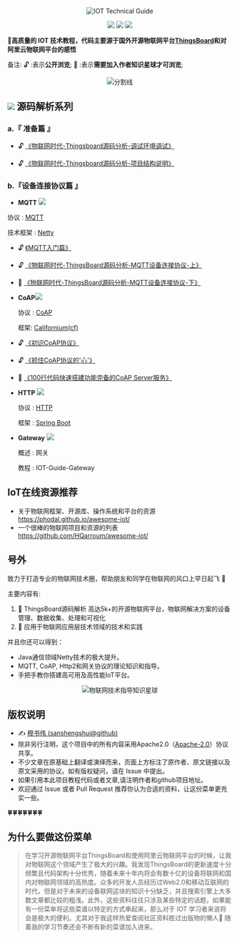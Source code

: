 <p align="center">
    <img src="https://james-1258744956.cos.ap-shanghai.myqcloud.com/IOT%20Technical%20Guide/logo.png" alt="IOT Technical Guide">
</p>
<p align="center">
    <a href="https://travis-ci.org/sanshengshui/IOT-Technical-Guide"><img src="https://travis-ci.org/sanshengshui/IOT-Technical-Guide.svg?branch=master" /></a>
    <a href="https://github.com/sanshengshui/Groza/blob/master/LICENSE"><img src="https://img.shields.io/badge/license-Apache-000000.svg" /></a>
    <a href="https://github.com/sanshengshui/IOT-Technical-Guide/issues"><img src="http://isitmaintained.com/badge/open/dreamans/syncd.svg" /></a>




 **:maple_leaf:高质量的 IOT 技术教程，代码主要源于国外开源物联网平台[ThingsBoard](https://thingsboard.io/)和对阿里云物联网平台的感悟**



备注:  :unlock: :表示**公开浏览**;   :closed_lock_with_key: :表示**需要加入作者知识星球才可浏览**; 


<p align="center">
    <img src="https://james-1258744956.cos.ap-shanghai.myqcloud.com/thingsboard-mqtt-part2/halving_line.jpg" alt="分割线">
</p>
<p align="center">


## ![](https://james-1258744956.cos.ap-shanghai.myqcloud.com/thingsboard-mqtt-part2/thingsboard_logo_blue.png?imageMogr2/thumbnail/!10p) 源码解析系列

### a.『 准备篇 』

- :unlock: [《物联网时代-Thingsboard源码分析-调试环境调试》](https://blog.mushuwei.cn/2018/07/21/%E7%89%A9%E8%81%94%E7%BD%91%E6%97%B6%E4%BB%A3-Thingsboard%E6%BA%90%E7%A0%81%E5%88%86%E6%9E%90-%E8%B0%83%E8%AF%95%E7%8E%AF%E5%A2%83%E6%90%AD%E5%BB%BA/)<br>

- :unlock: [《物联网时代-Thingsboard源码分析-项目结构说明》](https://blog.mushuwei.cn/2018/07/24/%E7%89%A9%E8%81%94%E7%BD%91%E6%97%B6%E4%BB%A3-ThingsBoard%E6%BA%90%E7%A0%81%E5%88%86%E6%9E%90-%E9%A1%B9%E7%9B%AE%E7%BB%93%E6%9E%84%E8%AF%B4%E6%98%8E/)<br>

### b.『设备连接协议篇 』

- **MQTT** ![](https://james-1258744956.cos.ap-shanghai.myqcloud.com/IOT%20Technical%20Guide/MQTT.png)

 协议 :  [MQTT](http://mqtt.org/)

 技术框架 :  [Netty](https://netty.io/)

- :unlock: [《MQTT入门篇》](https://blog.mushuwei.cn/2020/02/05/mqtt入门篇/)<br>

- :unlock: [《物联网时代-ThingsBoard源码分析-MQTT设备连接协议-上》](https://blog.mushuwei.cn/2020/01/24/物联网时代-ThingsBoard源码分析-MQTT设备连接协议-上/)<br>

- :closed_lock_with_key: [《物联网时代-ThingsBoard源码分析-MQTT设备连接协议-下》](https://blog.mushuwei.cn/2020/04/23/物联网时代-ThingsBoard源码分析-MQTT设备连接协议-下/)<br>

  

- **CoAP**![](https://james-1258744956.cos.ap-shanghai.myqcloud.com/IOT%20Technical%20Guide/coap.png)

  协议 :  [CoAP](https://coap.technology/)

  框架: [Californium(cf)](https://www.eclipse.org/californium/)
  
- :unlock: [《初识CoAP协议》](https://blog.mushuwei.cn/2020/04/30/%E5%88%9D%E8%AF%86CoAP%E5%8D%8F%E8%AE%AE/)<br>
 
- :unlock: [《抓住CoAP协议的'心'》](https://blog.mushuwei.cn/2020/05/07/%E6%8A%93%E4%BD%8FCoAP%E5%8D%8F%E8%AE%AE%E7%9A%84-%E5%BF%83/)<br> 

- :closed_lock_with_key: [《100行代码快速搭建功能完备的CoAP Server服务》](https://blog.mushuwei.cn/2020/05/10/100%E8%A1%8C%E4%BB%A3%E7%A0%81%E5%BF%AB%E9%80%9F%E6%90%AD%E5%BB%BA%E5%8A%9F%E8%83%BD%E5%AE%8C%E5%A4%87%E7%9A%84CoAP-Server%E6%9C%8D%E5%8A%A1/)<br> 


- **HTTP** ![](https://james-1258744956.cos.ap-shanghai.myqcloud.com/IOT%20Technical%20Guide/HTTP.png)
  
  协议 :  [HTTP](https://baike.baidu.com/item/HTTP/243074)
    
  框架 :  [Spring Boot](https://spring.io/projects/spring-boot)


- **Gateway** ![](https://james-1258744956.cos.ap-shanghai.myqcloud.com/IOT%20Technical%20Guide/gateway.png)
  
  概述 : 网关
    
  教程 : IOT-Guide-Gateway
    

## IoT在线资源推荐

-  关于物联网框架、开源库、操作系统和平台的资源 https://phodal.github.io/awesome-iot/
- 一个很棒的物联网项目和资源的列表  https://github.com/HQarroum/awesome-iot/



## 号外

  致力于打造专业的物联网技术圈，帮助朋友和同学在物联网的风口上早日起飞 🛫️

主要内容有:
1. :loudspeaker: ThingsBoard源码解析
高达5k+的开源物联网平台，物联网解决方案的设备管理、数据收集、处理和可视化
2. :wind_chime: 应用于物联网应用层技术领域的技术和实践

并且你还可以得到：

- Java通信领域Netty技术的极大提升。
- MQTT, CoAP, Http2和网关协议的理论知识和指导。
- 手把手教你搭建高可用及高性能IoT平台。

<p align="center">
    <img src="https://james-1258744956.cos.ap-shanghai.myqcloud.com/thingsboard-mqtt-part2/Knowledge.jpg?imageMogr2/thumbnail/!50p" alt="物联网技术指导知识星球">
</p>
<p align="center">





## 版权说明

- ✍️ [穆书伟 (sanshengshui@github)](https://github.com/sanshengshui)
- 除非另行注明，这个项目中的所有内容采用Apache2.0（[Apache-2.0](http://www.apache.org/licenses/LICENSE-2.0)）协议共享。
- 不少文章在原基础上翻译或演绎而来，页面上方标注了原作者、原文链接以及原文采用的协议。如有版权疑问，请在 Issue 中提出。
- 如果引用本此项目教程代码或者文章,请注明作者和github项目地址。
- 欢迎通过 Issue 或者 Pull Request 推荐你认为合适的资料，让这份菜单更充实一些。

:four_leaf_clover::four_leaf_clover::four_leaf_clover::four_leaf_clover::four_leaf_clover::four_leaf_clover::four_leaf_clover:

## 为什么要做这份菜单

> 在学习开源物联网平台ThingsBoard和使用阿里云物联网平台的时候，让我对物联网这个领域产生了极大的兴趣。我发现ThingsBoard的更新速度十分频繁且代码架构十分优秀，随着未来十年内将会有数十亿的设备将联网和国内对物联网领域的高热度。众多的开发人员经历过Web2.0和移动互联网的时代，但是对于未来的设备联网这块的知识十分缺乏，并且搜索引擎上大多数文章都比较的粗浅。此外，这些资料往往只涉及某些特定的话题，如果能有一份菜单将这些菜谱以特定的方式串起来，那么对于 IOT 学习者来说将会是极大的便利。尤其对于我这样热爱查阅社区资料胜过出版物的懒人:new_moon_with_face: 随着我的学习节奏还会不断有新的菜谱加入进来。
>
